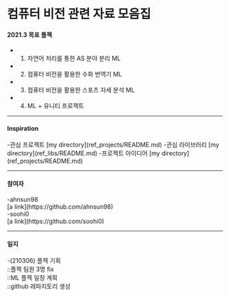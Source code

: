 
<h1>컴퓨터 비전 관련 자료 모음집</h1>

<h4>2021.3 목표 플젝</h4>

- 1. 자연어 처리를 통한 AS 분야 분리 ML
- 2. 컴퓨터 비전을 활용한 수화 번역기 ML
- 3. 컴퓨터 비전을 활용한 스포츠 자세 분석 ML
- 4. ML + 유니티 프로젝트
<hr />

<h4>Inspiration</h4>
-관심 프로젝트
[my directory](ref_projects/README.md)
-관심 라이브러리
[my directory](ref_libs/README.md)
-프로젝트 아이디어
[my directory](ref_projects/README.md)

<hr />

<h4>참여자</h4>
-ahnsun98<br />
[a link](https://github.com/ahnsun98)<br />
-soohi0<br />
[a link](https://github.com/soohi0)<br />
<hr />

<h4>일지</h4>
-(210306) 플젝 기획 <br />
::플젝 팀원 3명 fix<br />
::ML 플젝 일정 계획<br />
::github 레파지토리 생성<br />

